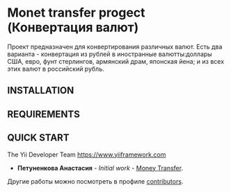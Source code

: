 
Monet transfer progect (Конвертация валют)
=============================
Проект предназначен для конвертирования различных валют. Есть два варианта - конвертация из рублей в иностранные валютты:доллары США, евро, фунт стерлингов, армянский драм, японская йена; и из всех этих валют в российский рубль.

INSTALLATION
------------

REQUIREMENTS
------------



QUICK START
-----------





The Yii Developer Team
https://www.yiiframework.com
* **Петуненкова Анастасия** - *Initial work* - [Money Transfer](https://github.com/apetunenkovaa/money-transfer).

Другие работы можно посмотреть в профиле [contributors](https://github.com/apetunenkovaa).

